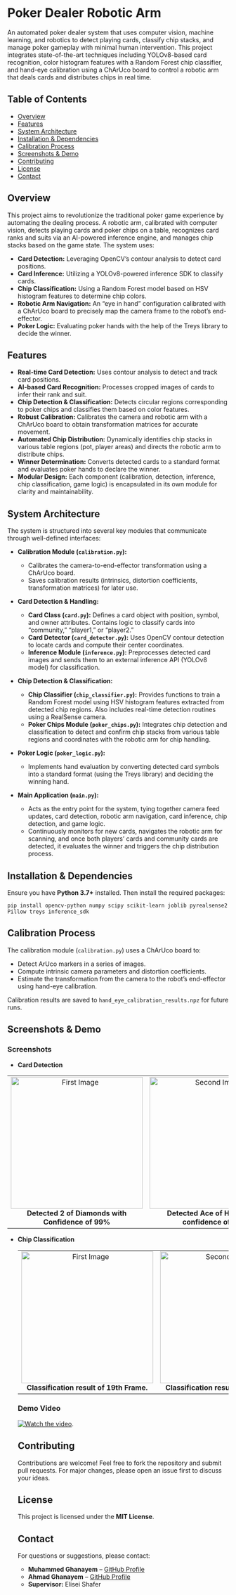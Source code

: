 # Poker Dealer Robotic Arm

An automated poker dealer system that uses computer vision, machine learning, and robotics to detect playing cards, classify chip stacks, and manage poker gameplay with minimal human intervention. This project integrates state-of-the-art techniques including YOLOv8-based card recognition, color histogram features with a Random Forest chip classifier, and hand-eye calibration using a ChArUco board to control a robotic arm that deals cards and distributes chips in real time.

## Table of Contents

- [Overview](#overview)
- [Features](#features)
- [System Architecture](#system-architecture)
- [Installation & Dependencies](#installation--dependencies)
- [Calibration Process](#calibration-process)
- [Screenshots & Demo](#screenshots--demo)
- [Contributing](#contributing)
- [License](#license)
- [Contact](#contact)

## Overview

This project aims to revolutionize the traditional poker game experience by automating the dealing process. A robotic arm, calibrated with computer vision, detects playing cards and poker chips on a table, recognizes card ranks and suits via an AI-powered inference engine, and manages chip stacks based on the game state. The system uses:

- **Card Detection:** Leveraging OpenCV’s contour analysis to detect card positions.
- **Card Inference:** Utilizing a YOLOv8-powered inference SDK to classify cards.
- **Chip Classification:** Using a Random Forest model based on HSV histogram features to determine chip colors.
- **Robotic Arm Navigation:** An “eye in hand” configuration calibrated with a ChArUco board to precisely map the camera frame to the robot’s end-effector.
- **Poker Logic:** Evaluating poker hands with the help of the Treys library to decide the winner.

## Features

- **Real-time Card Detection:** Uses contour analysis to detect and track card positions.
- **AI-based Card Recognition:** Processes cropped images of cards to infer their rank and suit.
- **Chip Detection & Classification:** Detects circular regions corresponding to poker chips and classifies them based on color features.
- **Robust Calibration:** Calibrates the camera and robotic arm with a ChArUco board to obtain transformation matrices for accurate movement.
- **Automated Chip Distribution:** Dynamically identifies chip stacks in various table regions (pot, player areas) and directs the robotic arm to distribute chips.
- **Winner Determination:** Converts detected cards to a standard format and evaluates poker hands to declare the winner.
- **Modular Design:** Each component (calibration, detection, inference, chip classification, game logic) is encapsulated in its own module for clarity and maintainability.

## System Architecture

The system is structured into several key modules that communicate through well-defined interfaces:

- **Calibration Module (`calibration.py`):**  
  - Calibrates the camera-to-end-effector transformation using a ChArUco board.  
  - Saves calibration results (intrinsics, distortion coefficients, transformation matrices) for later use.

- **Card Detection & Handling:**  
  - **Card Class (`card.py`):** Defines a card object with position, symbol, and owner attributes. Contains logic to classify cards into “community,” “player1,” or “player2.”
  - **Card Detector (`card_detector.py`):** Uses OpenCV contour detection to locate cards and compute their center coordinates.
  - **Inference Module (`inference.py`):** Preprocesses detected card images and sends them to an external inference API (YOLOv8 model) for classification.

- **Chip Detection & Classification:**  
  - **Chip Classifier (`chip_classifier.py`):** Provides functions to train a Random Forest model using HSV histogram features extracted from detected chip regions. Also includes real-time detection routines using a RealSense camera.
  - **Poker Chips Module (`poker_chips.py`):** Integrates chip detection and classification to detect and confirm chip stacks from various table regions and coordinates with the robotic arm for chip handling.

- **Poker Logic (`poker_logic.py`):**  
  - Implements hand evaluation by converting detected card symbols into a standard format (using the Treys library) and deciding the winning hand.

- **Main Application (`main.py`):**  
  - Acts as the entry point for the system, tying together camera feed updates, card detection, robotic arm navigation, card inference, chip detection, and game logic.  
  - Continuously monitors for new cards, navigates the robotic arm for scanning, and once both players’ cards and community cards are detected, it evaluates the winner and triggers the chip distribution process.

## Installation & Dependencies

Ensure you have **Python 3.7+** installed. Then install the required packages:

```shell
pip install opencv-python numpy scipy scikit-learn joblib pyrealsense2 Pillow treys inference_sdk
```

## Calibration Process

The calibration module (`calibration.py`) uses a ChArUco board to:
- Detect ArUco markers in a series of images.
- Compute intrinsic camera parameters and distortion coefficients.
- Estimate the transformation from the camera to the robot’s end-effector using hand-eye calibration.

Calibration results are saved to `hand_eye_calibration_results.npz` for future runs.

## Screenshots & Demo

### Screenshots

- **Card Detection**  
<table align="center">
  <tr>
    <td align="center">
      <img src="https://i.imghippo.com/files/AhZ3140JA.png" alt="First Image" width="300"/><br>
      <b>Detected 2 of Diamonds with Confidence of 99%</b>
    </td>
    <td align="center">
      <img src="https://i.imghippo.com/files/Kpe7957MCY.png" alt="Second Image" width="300"/><br>
      <b>Detected Ace of Hearts with confidence of 84% </b>
    </td>
    <td align="center">
      <img src="https://i.imghippo.com/files/BHnE1288U.png" alt="Third Image" width="300"/><br>
      <b>Detected Four of Clubs with confidence of 98%</b>
    </td>
  </tr>
</table>




- **Chip Classification**  
  <table align="center">
  <tr>
    <td align="center">
      <img src="https://i.imghippo.com/files/Jbmz6014EbM.png" alt="First Image" width="300"/><br>
      <b>Classification result of 19th Frame.</b>
    </td>
    <td align="center">
      <img src="https://i.imghippo.com/files/kcLP4518kA.png" alt="Second Image" width="300"/><br>
      <b>Classification result of 20th Frame. </b>
    </td>
    <td align="center">
      <img src="https://i.imghippo.com/files/JHQ6355HU.png" alt="Third Image" width="300"/><br>
      <b>Final Decision based off majority.</b>
    </td>
  </tr>
</table>

### Demo Video

[![Watch the video](https://github.com/GhanayemMuh/Poker-Dealer/blob/main/Poker_Game_2.gif)]([https://youtu.be/UZqYk-UTuAs](https://www.youtube.com/watch?v=VeNRNEjk8Dc&ab_channel=MuhammadGhanayem])).

## Contributing

Contributions are welcome! Feel free to fork the repository and submit pull requests. For major changes, please open an issue first to discuss your ideas.


## License

This project is licensed under the **MIT License**.

## Contact

For questions or suggestions, please contact:

- **Muhammed Ghanayem** – [GitHub Profile](https://github.com/GhanayemMuh)
- **Ahmad Ghanayem** – [GitHub Profile](https://github.com/ahmadgh99)
- **Supervisor:** Elisei Shafer
